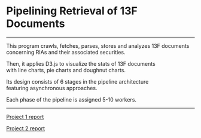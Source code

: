 # Pipelining Retrieval of 13F Documents

---
This program crawls, fetches, parses, stores and analyzes 13F documents<br/>
concerning RIAs and their associated securities.

Then, it applies D3.js to visualize the stats of 13F documents<br/>
with line charts, pie charts and doughnut charts.

Its design consists of 6 stages in the pipeline architecture<br/>
featuring asynchronous approaches.

Each phase of the pipeline is assigned 5-10 workers.

---
[Project 1 report](https://github.com/marxshen/Pipelining-Retrieval-of-13F-Documents/blob/main/P1/report.txt)

[Project 2 report](https://github.com/marxshen/Pipelining-Retrieval-of-13F-Documents/blob/main/P2/report.txt)
